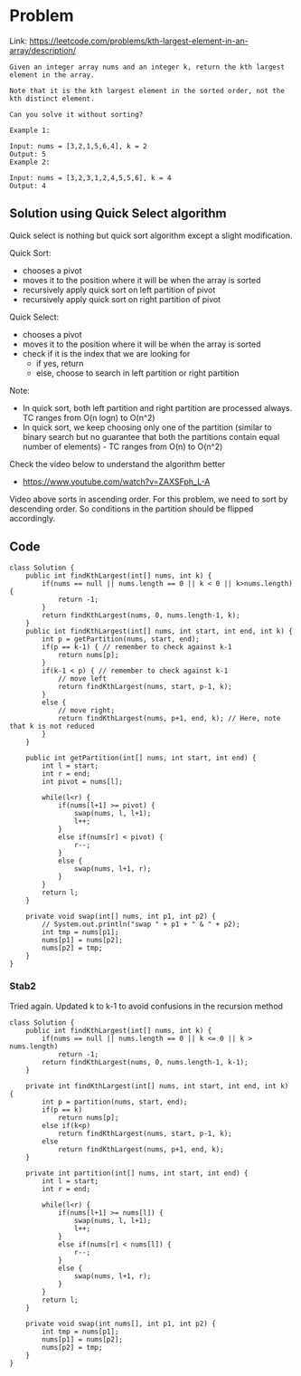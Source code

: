 # Problem 
Link: https://leetcode.com/problems/kth-largest-element-in-an-array/description/

```
Given an integer array nums and an integer k, return the kth largest element in the array.

Note that it is the kth largest element in the sorted order, not the kth distinct element.

Can you solve it without sorting?

Example 1:

Input: nums = [3,2,1,5,6,4], k = 2
Output: 5
Example 2:

Input: nums = [3,2,3,1,2,4,5,5,6], k = 4
Output: 4
```

## Solution using Quick Select algorithm
Quick select is nothing but quick sort algorithm except a slight modification.

Quick Sort:
- chooses a pivot
- moves it to the position where it will be when the array is sorted
- recursively apply quick sort on left partition of pivot
- recursively apply quick sort on right partition of pivot

Quick Select:
- chooses a pivot
- moves it to the position where it will be when the array is sorted
- check if it is the index that we are looking for
  - if yes, return
  - else, choose to search in left partition or right partition

Note:
- In quick sort, both left partition and right partition are processed always. TC ranges from O(n logn) to O(n^2)
- In quick sort, we keep choosing only one of the partition (similar to binary search but no guarantee that both the partitions contain equal number of elements) - TC ranges from O(n) to O(n^2)

Check the video below to understand the algorithm better
- https://www.youtube.com/watch?v=ZAXSFph_L-A

Video above sorts in ascending order. For this problem, we need to sort by descending order. So conditions in the partition should be flipped accordingly.

## Code
```
class Solution {
    public int findKthLargest(int[] nums, int k) {
        if(nums == null || nums.length == 0 || k < 0 || k>nums.length) {
            return -1;
        }
        return findKthLargest(nums, 0, nums.length-1, k);
    }
    public int findKthLargest(int[] nums, int start, int end, int k) {
        int p = getPartition(nums, start, end);
        if(p == k-1) { // remember to check against k-1
            return nums[p];
        }
        if(k-1 < p) { // remember to check against k-1
            // move left
            return findKthLargest(nums, start, p-1, k);
        }
        else {
            // move right;
            return findKthLargest(nums, p+1, end, k); // Here, note that k is not reduced
        }
    }

    public int getPartition(int[] nums, int start, int end) {
        int l = start;
        int r = end;
        int pivot = nums[l];

        while(l<r) {
            if(nums[l+1] >= pivot) {
                swap(nums, l, l+1);
                l++;
            }
            else if(nums[r] < pivot) {
                r--;
            }
            else {
                swap(nums, l+1, r);
            }
        }
        return l;
    }

    private void swap(int[] nums, int p1, int p2) {
        // System.out.println("swap " + p1 + " & " + p2);
        int tmp = nums[p1];
        nums[p1] = nums[p2];
        nums[p2] = tmp;
    }
}
```


### Stab2
Tried again. Updated k to k-1 to avoid confusions in the recursion method

```
class Solution {
    public int findKthLargest(int[] nums, int k) {
        if(nums == null || nums.length == 0 || k <= 0 || k > nums.length)
            return -1;
        return findKthLargest(nums, 0, nums.length-1, k-1);
    }

    private int findKthLargest(int[] nums, int start, int end, int k) {
        int p = partition(nums, start, end);
        if(p == k)
            return nums[p];
        else if(k<p)
            return findKthLargest(nums, start, p-1, k);
        else
            return findKthLargest(nums, p+1, end, k);
    }

    private int partition(int[] nums, int start, int end) {
        int l = start;
        int r = end;

        while(l<r) {
            if(nums[l+1] >= nums[l]) {
                swap(nums, l, l+1);
                l++;
            }
            else if(nums[r] < nums[l]) {
                r--;
            }
            else {
                swap(nums, l+1, r);
            }
        }
        return l;
    }

    private void swap(int nums[], int p1, int p2) {
        int tmp = nums[p1];
        nums[p1] = nums[p2];
        nums[p2] = tmp;
    }
}
```
